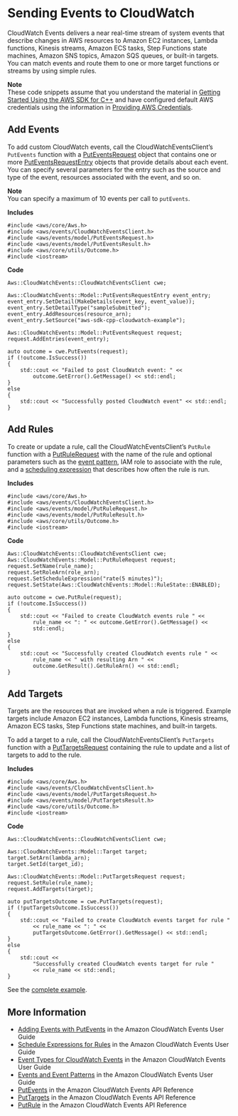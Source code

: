 # Sending Events to CloudWatch<a name="examples-cloudwatch-send-events"></a>

CloudWatch Events delivers a near real\-time stream of system events that describe changes in AWS resources to Amazon EC2 instances, Lambda functions, Kinesis streams, Amazon ECS tasks, Step Functions state machines, Amazon SNS topics, Amazon SQS queues, or built\-in targets\. You can match events and route them to one or more target functions or streams by using simple rules\.

**Note**  
These code snippets assume that you understand the material in [Getting Started Using the AWS SDK for C\+\+](getting-started.md) and have configured default AWS credentials using the information in [Providing AWS Credentials](credentials.md)\.

## Add Events<a name="add-events"></a>

To add custom CloudWatch events, call the CloudWatchEventsClient’s `PutEvents` function with a [PutEventsRequest](https://sdk.amazonaws.com/cpp/api/LATEST/class_aws_1_1_cloud_watch_events_1_1_model_1_1_put_events_request.html) object that contains one or more [PutEventsRequestEntry](https://sdk.amazonaws.com/cpp/api/LATEST/class_aws_1_1_cloud_watch_events_1_1_model_1_1_put_events_request_entry.html) objects that provide details about each event\. You can specify several parameters for the entry such as the source and type of the event, resources associated with the event, and so on\.

**Note**  
You can specify a maximum of 10 events per call to `putEvents`\.

 **Includes** 

```
#include <aws/core/Aws.h>
#include <aws/events/CloudWatchEventsClient.h>
#include <aws/events/model/PutEventsRequest.h>
#include <aws/events/model/PutEventsResult.h>
#include <aws/core/utils/Outcome.h>
#include <iostream>
```

 **Code** 

```
Aws::CloudWatchEvents::CloudWatchEventsClient cwe;

Aws::CloudWatchEvents::Model::PutEventsRequestEntry event_entry;
event_entry.SetDetail(MakeDetails(event_key, event_value));
event_entry.SetDetailType("sampleSubmitted");
event_entry.AddResources(resource_arn);
event_entry.SetSource("aws-sdk-cpp-cloudwatch-example");

Aws::CloudWatchEvents::Model::PutEventsRequest request;
request.AddEntries(event_entry);

auto outcome = cwe.PutEvents(request);
if (!outcome.IsSuccess())
{
    std::cout << "Failed to post CloudWatch event: " <<
        outcome.GetError().GetMessage() << std::endl;
}
else
{
    std::cout << "Successfully posted CloudWatch event" << std::endl;
}
```

## Add Rules<a name="add-rules"></a>

To create or update a rule, call the CloudWatchEventsClient’s `PutRule` function with a [PutRuleRequest](https://sdk.amazonaws.com/cpp/api/LATEST/class_aws_1_1_cloud_watch_events_1_1_model_1_1_put_rule_request.html) with the name of the rule and optional parameters such as the [event pattern](https://docs.aws.amazon.com/AmazonCloudWatch/latest/events/CloudWatchEventsandEventPatterns.html), IAM role to associate with the rule, and a [scheduling expression](https://docs.aws.amazon.com/AmazonCloudWatch/latest/events/ScheduledEvents.html) that describes how often the rule is run\.

 **Includes** 

```
#include <aws/core/Aws.h>
#include <aws/events/CloudWatchEventsClient.h>
#include <aws/events/model/PutRuleRequest.h>
#include <aws/events/model/PutRuleResult.h>
#include <aws/core/utils/Outcome.h>
#include <iostream>
```

 **Code** 

```
Aws::CloudWatchEvents::CloudWatchEventsClient cwe;
Aws::CloudWatchEvents::Model::PutRuleRequest request;
request.SetName(rule_name);
request.SetRoleArn(role_arn);
request.SetScheduleExpression("rate(5 minutes)");
request.SetState(Aws::CloudWatchEvents::Model::RuleState::ENABLED);

auto outcome = cwe.PutRule(request);
if (!outcome.IsSuccess())
{
    std::cout << "Failed to create CloudWatch events rule " <<
        rule_name << ": " << outcome.GetError().GetMessage() <<
        std::endl;
}
else
{
    std::cout << "Successfully created CloudWatch events rule " <<
        rule_name << " with resulting Arn " <<
        outcome.GetResult().GetRuleArn() << std::endl;
}
```

## Add Targets<a name="add-targets"></a>

Targets are the resources that are invoked when a rule is triggered\. Example targets include Amazon EC2 instances, Lambda functions, Kinesis streams, Amazon ECS tasks, Step Functions state machines, and built\-in targets\.

To add a target to a rule, call the CloudWatchEventsClient’s `PutTargets` function with a [PutTargetsRequest](https://sdk.amazonaws.com/cpp/api/LATEST/class_aws_1_1_cloud_watch_events_1_1_model_1_1_put_targets_request.html) containing the rule to update and a list of targets to add to the rule\.

 **Includes** 

```
#include <aws/core/Aws.h>
#include <aws/events/CloudWatchEventsClient.h>
#include <aws/events/model/PutTargetsRequest.h>
#include <aws/events/model/PutTargetsResult.h>
#include <aws/core/utils/Outcome.h>
#include <iostream>
```

 **Code** 

```
Aws::CloudWatchEvents::CloudWatchEventsClient cwe;

Aws::CloudWatchEvents::Model::Target target;
target.SetArn(lambda_arn);
target.SetId(target_id);

Aws::CloudWatchEvents::Model::PutTargetsRequest request;
request.SetRule(rule_name);
request.AddTargets(target);

auto putTargetsOutcome = cwe.PutTargets(request);
if (!putTargetsOutcome.IsSuccess())
{
    std::cout << "Failed to create CloudWatch events target for rule "
        << rule_name << ": " <<
        putTargetsOutcome.GetError().GetMessage() << std::endl;
}
else
{
    std::cout <<
        "Successfully created CloudWatch events target for rule "
        << rule_name << std::endl;
}
```

See the [complete example](https://github.com/awsdocs/aws-doc-sdk-examples/tree/master/cpp/example_code/cloudwatch/put_targets.cpp)\.

## More Information<a name="more-information"></a>
+  [Adding Events with PutEvents](https://docs.aws.amazon.com/AmazonCloudWatch/latest/events/AddEventsPutEvents.html) in the Amazon CloudWatch Events User Guide
+  [Schedule Expressions for Rules](https://docs.aws.amazon.com/AmazonCloudWatch/latest/events/ScheduledEvents.html) in the Amazon CloudWatch Events User Guide
+  [Event Types for CloudWatch Events](https://docs.aws.amazon.com/AmazonCloudWatch/latest/events/EventTypes.html) in the Amazon CloudWatch Events User Guide
+  [Events and Event Patterns](https://docs.aws.amazon.com/AmazonCloudWatch/latest/events/CloudWatchEventsandEventPatterns.html) in the Amazon CloudWatch Events User Guide
+  [PutEvents](https://docs.aws.amazon.com/AmazonCloudWatchEvents/latest/APIReference/PutEvents.html) in the Amazon CloudWatch Events API Reference
+  [PutTargets](https://docs.aws.amazon.com/AmazonCloudWatchEvents/latest/APIReference/PutTargets.html) in the Amazon CloudWatch Events API Reference
+  [PutRule](https://docs.aws.amazon.com/AmazonCloudWatchEvents/latest/APIReference/PutRule.html) in the Amazon CloudWatch Events API Reference